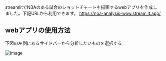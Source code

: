 streamlitでNBAのある試合のショットチャートを描画するwebアプリを作成しました。下記URLから利用できます。
https://nba-analysis-wow.streamlit.app/

## webアプリの使用方法
下図の左側にあるサイドバーから分析したいものを選択する

![image](https://github.com/user-attachments/assets/6bbe66fd-b419-4306-acbf-7e1b2703ee98)
